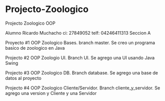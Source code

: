 # Projecto-Zoologico

Projecto Zoologico OOP 

Alumno
Ricardo Muchacho
ci: 27849052
telf: 04246411313
Seccion A

Proyecto #1 OOP Zoologico Bases. branch master. Se creo un programa basico de zoologico en Java


Projecto #2 OOP Zoologio UI. Branch UI. Se agrego una UI usando Java Swing


Projecto #3 OOP Zoologico DB. Branch database. Se agrego una base de datos al proyecto

Projecto #4 OOP Zoologico Cliente/Servidor. Branch cliente_y_servidor. Se agrego una version y Cliente y una Servidor

